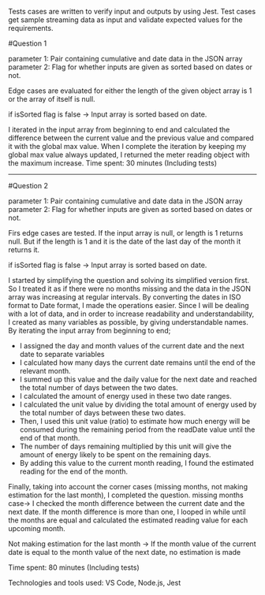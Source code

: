 Tests cases are written to verify input and outputs by using Jest.
Test cases get sample streaming data as input and validate expected values for the requirements.


#Question 1

parameter 1: Pair containing cumulative and date data in the JSON array
parameter 2:  Flag for whether inputs are given as sorted based on dates or not.

Edge cases are evaluated for either the length of the given object array is 1 or the array of itself is null.

if isSorted flag is false -> Input array is sorted based on date.

I iterated in the input array from beginning to end and calculated the difference between the current value and the previous value and compared it with the global max value. 
When I complete the iteration by keeping my global max value always updated, I returned the meter reading object with the maximum increase.
Time spent: 30 minutes (Including tests)

------------------------------------------------------------------------------------------------------------------------------

#Question 2

parameter 1: Pair containing cumulative and date data in the JSON array
parameter 2:  Flag for whether inputs are given as sorted based on dates or not.

Firs edge cases are tested. If the input array is null, or length is 1 returns null. But if the length is 1 and it is the date of the last day of the month it returns it. 

if isSorted flag is false -> Input array is sorted based on date.

I started by simplifying the question and solving its simplified version first. 
So I treated it as if there were no months missing and the data in the JSON array was increasing at regular intervals.
By converting the dates in ISO format to Date format, I made the operations easier.
Since I will be dealing with a lot of data, and in order to increase readability and understandability, 
I created as many variables as possible, by giving understandable names.
By iterating the input array from beginning to end;
 - I assigned the day and month values ​​of the current date and the next date to separate variables
 - I calculated how many days the current date remains until the end of the relevant month. 
 - I summed up this value and the daily value for the next date and reached the total number of days between the two dates.
 - I calculated the amount of energy used in these two date ranges.
 - I calculated the unit value by dividing the total amount of energy used by the total number of days between these two dates.
 - Then, I used this unit value (ratio) to estimate how much energy will be consumed during the remaining period from the readDate value until the end of that month. 
 - The number of days remaining multiplied by this unit will give the amount of energy likely to be spent on the remaining days.
 - By adding this value to the current month reading, I found the estimated reading for the end of the month.


Finally, taking into account the corner cases (missing months, not making estimation for the last month), I completed the question.
missing months case-> I checked the month difference between the current date and the next date. If the month difference is more than one, 
I looped in while until the months are equal and calculated the estimated reading value for each upcoming month.

Not making estimation for the last month -> If the month value of the current date is equal to the month value of the next date, no estimation is made

Time spent: 80 minutes (Including tests)



Technologies and tools used: VS Code, Node.js, Jest

